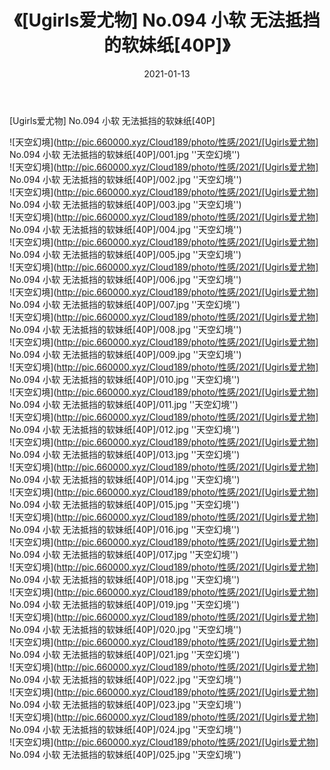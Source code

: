 ﻿---
layout: post
title:  《[Ugirls爱尤物] No.094 小软 无法抵挡的软妹纸[40P]》
date:   2021-01-13
img: http://pic.660000.xyz/Cloud189/photo/性感/2021/[Ugirls爱尤物] No.094 小软 无法抵挡的软妹纸[40P]/000.jpg
categories: [美女, 性感, 泳衣]
---

[Ugirls爱尤物] No.094 小软 无法抵挡的软妹纸[40P]



![天空幻境](http://pic.660000.xyz/Cloud189/photo/性感/2021/[Ugirls爱尤物] No.094 小软 无法抵挡的软妹纸[40P]/001.jpg ''天空幻境'') <br>
![天空幻境](http://pic.660000.xyz/Cloud189/photo/性感/2021/[Ugirls爱尤物] No.094 小软 无法抵挡的软妹纸[40P]/002.jpg ''天空幻境'') <br>
![天空幻境](http://pic.660000.xyz/Cloud189/photo/性感/2021/[Ugirls爱尤物] No.094 小软 无法抵挡的软妹纸[40P]/003.jpg ''天空幻境'') <br>
![天空幻境](http://pic.660000.xyz/Cloud189/photo/性感/2021/[Ugirls爱尤物] No.094 小软 无法抵挡的软妹纸[40P]/004.jpg ''天空幻境'') <br>
![天空幻境](http://pic.660000.xyz/Cloud189/photo/性感/2021/[Ugirls爱尤物] No.094 小软 无法抵挡的软妹纸[40P]/005.jpg ''天空幻境'') <br>
![天空幻境](http://pic.660000.xyz/Cloud189/photo/性感/2021/[Ugirls爱尤物] No.094 小软 无法抵挡的软妹纸[40P]/006.jpg ''天空幻境'') <br>
![天空幻境](http://pic.660000.xyz/Cloud189/photo/性感/2021/[Ugirls爱尤物] No.094 小软 无法抵挡的软妹纸[40P]/007.jpg ''天空幻境'') <br>
![天空幻境](http://pic.660000.xyz/Cloud189/photo/性感/2021/[Ugirls爱尤物] No.094 小软 无法抵挡的软妹纸[40P]/008.jpg ''天空幻境'') <br>
![天空幻境](http://pic.660000.xyz/Cloud189/photo/性感/2021/[Ugirls爱尤物] No.094 小软 无法抵挡的软妹纸[40P]/009.jpg ''天空幻境'') <br>
![天空幻境](http://pic.660000.xyz/Cloud189/photo/性感/2021/[Ugirls爱尤物] No.094 小软 无法抵挡的软妹纸[40P]/010.jpg ''天空幻境'') <br>
![天空幻境](http://pic.660000.xyz/Cloud189/photo/性感/2021/[Ugirls爱尤物] No.094 小软 无法抵挡的软妹纸[40P]/011.jpg ''天空幻境'') <br>
![天空幻境](http://pic.660000.xyz/Cloud189/photo/性感/2021/[Ugirls爱尤物] No.094 小软 无法抵挡的软妹纸[40P]/012.jpg ''天空幻境'') <br>
![天空幻境](http://pic.660000.xyz/Cloud189/photo/性感/2021/[Ugirls爱尤物] No.094 小软 无法抵挡的软妹纸[40P]/013.jpg ''天空幻境'') <br>
![天空幻境](http://pic.660000.xyz/Cloud189/photo/性感/2021/[Ugirls爱尤物] No.094 小软 无法抵挡的软妹纸[40P]/014.jpg ''天空幻境'') <br>
![天空幻境](http://pic.660000.xyz/Cloud189/photo/性感/2021/[Ugirls爱尤物] No.094 小软 无法抵挡的软妹纸[40P]/015.jpg ''天空幻境'') <br>
![天空幻境](http://pic.660000.xyz/Cloud189/photo/性感/2021/[Ugirls爱尤物] No.094 小软 无法抵挡的软妹纸[40P]/016.jpg ''天空幻境'') <br>
![天空幻境](http://pic.660000.xyz/Cloud189/photo/性感/2021/[Ugirls爱尤物] No.094 小软 无法抵挡的软妹纸[40P]/017.jpg ''天空幻境'') <br>
![天空幻境](http://pic.660000.xyz/Cloud189/photo/性感/2021/[Ugirls爱尤物] No.094 小软 无法抵挡的软妹纸[40P]/018.jpg ''天空幻境'') <br>
![天空幻境](http://pic.660000.xyz/Cloud189/photo/性感/2021/[Ugirls爱尤物] No.094 小软 无法抵挡的软妹纸[40P]/019.jpg ''天空幻境'') <br>
![天空幻境](http://pic.660000.xyz/Cloud189/photo/性感/2021/[Ugirls爱尤物] No.094 小软 无法抵挡的软妹纸[40P]/020.jpg ''天空幻境'') <br>
![天空幻境](http://pic.660000.xyz/Cloud189/photo/性感/2021/[Ugirls爱尤物] No.094 小软 无法抵挡的软妹纸[40P]/021.jpg ''天空幻境'') <br>
![天空幻境](http://pic.660000.xyz/Cloud189/photo/性感/2021/[Ugirls爱尤物] No.094 小软 无法抵挡的软妹纸[40P]/022.jpg ''天空幻境'') <br>
![天空幻境](http://pic.660000.xyz/Cloud189/photo/性感/2021/[Ugirls爱尤物] No.094 小软 无法抵挡的软妹纸[40P]/023.jpg ''天空幻境'') <br>
![天空幻境](http://pic.660000.xyz/Cloud189/photo/性感/2021/[Ugirls爱尤物] No.094 小软 无法抵挡的软妹纸[40P]/024.jpg ''天空幻境'') <br>
![天空幻境](http://pic.660000.xyz/Cloud189/photo/性感/2021/[Ugirls爱尤物] No.094 小软 无法抵挡的软妹纸[40P]/025.jpg ''天空幻境'') <br>